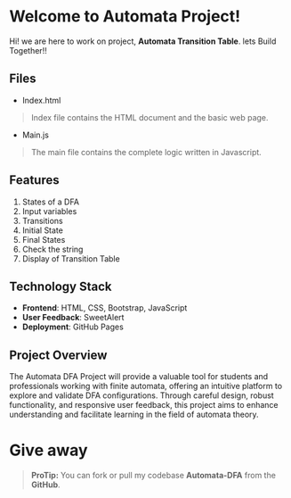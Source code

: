 # Welcome to Automata Project!

Hi! we are here to work on project, **Automata Transition Table**. lets Build Together!!

## Files

- Index.html
> Index file contains the HTML document and the basic web page.
- Main.js
> The main file contains the complete logic written in Javascript.

## Features

1. States of a DFA
2. Input variables
3. Transitions
4. Initial State
5. Final States
6. Check the string
7. Display of Transition Table


## Technology Stack
- **Frontend**: HTML, CSS, Bootstrap, JavaScript
- **User Feedback**: SweetAlert
- **Deployment**: GitHub Pages

## Project Overview
The Automata DFA Project will provide a valuable tool for students and professionals working with finite automata, offering an intuitive platform to explore and validate DFA configurations. Through careful design, robust functionality, and responsive user feedback, this project aims to enhance understanding and facilitate learning in the field of automata theory.

# Give away

> **ProTip:** You can fork or pull my codebase **Automata-DFA** from the **GitHub**.
